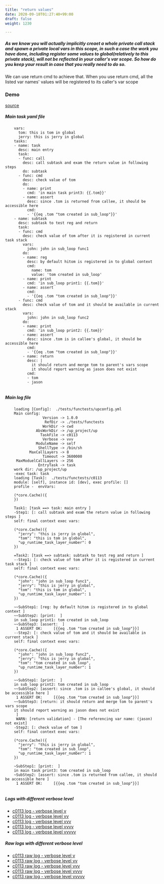 ```yaml
---
title: "return values"
date: 2020-09-18T01:27:40+99:00
draft: false
weight: 1230

---
```


##### As we know you will actually implicitly creaet a whole private call stack and spawn a private local vars in this scope, in such a case the work you have done, including register some values to global(relatively to this private stack), will not be reflected in your caller's var scope. So how do you keep your result in case that you really need to do so.

We can use return cmd to achieve that. When you use return cmd, all the listed var names' values will be registered to its caller's var scope


### Demo








[source](https://github.com/upcmd/up/blob/master/tests/functests/c0113.yml)

##### Main task yaml file
```
    vars:
      tom: this is tom in global
      jerry: this is jerry in global
    tasks:
    - name: task
      desc: main entry
      task:
      - func: call
        desc: call subtask and exam the return value in following steps
        do: subtask
      - func: cmd
        desc: check value of tom
        do:
        - name: print
          cmd: 'in main task print3: {{.tom}}'
        - name: assert
          desc: since .tom is returned from callee, it should be accessible here
          cmd:
          - '{{eq .tom "tom created in sub_loop"}}'
    - name: subtask
      desc: subtask to test reg and return
      task:
      - func: cmd
        desc: check value of tom after it is registered in current task stack
        vars:
          john: john in sub_loop func1
        do:
        - name: reg
          desc: by default hitom is registered in to global context
          cmd:
            name: tom
            value: 'tom created in sub_loop'
        - name: print
          cmd: 'in sub_loop print1: {{.tom}}'
        - name: assert
          cmd:
          - '{{eq .tom "tom created in sub_loop"}}'
      - func: cmd
        desc: check value of tom and it should be available in current stack
        vars:
          john: john in sub_loop func2
        do:
        - name: print
          cmd: 'in sub_loop print2: {{.tom}}'
        - name: assert
          desc: since .tom is in callee's global, it should be accessible here
          cmd:
          - '{{eq .tom "tom created in sub_loop"}}'
        - name: return
          desc: |
            it should return and merge tom to parent's vars scope
            it should report warning as jason does not exist
          cmd:
          - tom
          - jason
    
```
##### Main log file
```
    loading [Config]:  ./tests/functests/upconfig.yml
    Main config:
                 Version -> 1.0.0
                  RefDir -> ./tests/functests
                 WorkDir -> cwd
              AbsWorkDir -> /up_project/up
                TaskFile -> c0113
                 Verbose -> vvv
              ModuleName -> self
               ShellType -> /bin/sh
           MaxCallLayers -> 8
                 Timeout -> 3600000
     MaxModuelCallLayers -> 256
               EntryTask -> task
    work dir: /up_project/up
    -exec task: task
    loading [Task]:  ./tests/functests/c0113
    module: [self], instance id: [dev], exec profile: []
    profile -  envVars:
    
    (*core.Cache)({
    })
    
    Task1: [task ==> task: main entry ]
    -Step1: [: call subtask and exam the return value in following steps ]
    self: final context exec vars:
    
    (*core.Cache)({
      "jerry": "this is jerry in global",
      "tom": "this is tom in global",
      "up_runtime_task_layer_number": 0
    })
    
    =Task2: [task ==> subtask: subtask to test reg and return ]
    --Step1: [: check value of tom after it is registered in current task stack ]
    self: final context exec vars:
    
    (*core.Cache)({
      "john": "john in sub_loop func1",
      "jerry": "this is jerry in global",
      "tom": "this is tom in global",
      "up_runtime_task_layer_number": 1
    })
    
    ~~SubStep1: [reg: by default hitom is registered in to global context ]
    ~~SubStep2: [print:  ]
    in sub_loop print1: tom created in sub_loop
    ~~SubStep3: [assert:  ]
     1 ASSERT OK:     [{{eq .tom "tom created in sub_loop"}}]
    --Step2: [: check value of tom and it should be available in current stack ]
    self: final context exec vars:
    
    (*core.Cache)({
      "john": "john in sub_loop func2",
      "jerry": "this is jerry in global",
      "tom": "tom created in sub_loop",
      "up_runtime_task_layer_number": 1
    })
    
    ~~SubStep1: [print:  ]
    in sub_loop print2: tom created in sub_loop
    ~~SubStep2: [assert: since .tom is in callee's global, it should be accessible here ]
     1 ASSERT OK:     [{{eq .tom "tom created in sub_loop"}}]
    ~~SubStep3: [return: it should return and merge tom to parent's vars scope
    it should report warning as jason does not exist
     ]
     WARN: [return validation] - [The referencing var name: (jason) not exist]
    -Step2: [: check value of tom ]
    self: final context exec vars:
    
    (*core.Cache)({
      "jerry": "this is jerry in global",
      "tom": "tom created in sub_loop",
      "up_runtime_task_layer_number": 1
    })
    
    ~SubStep1: [print:  ]
    in main task print3: tom created in sub_loop
    ~SubStep2: [assert: since .tom is returned from callee, it should be accessible here ]
     1 ASSERT OK:     [{{eq .tom "tom created in sub_loop"}}]
    
```


##### Logs with different verbose level
* [c0113 log - verbose level v](../../logs/c0113_v)
* [c0113 log - verbose level vv](../../logs/c0113_vv)
* [c0113 log - verbose level vvv](../../logs/c0113_vvvv)
* [c0113 log - verbose level vvvv](../../logs/c0113_vvvv)
* [c0113 log - verbose level vvvvv](../../logs/c0113_vvvvv)

##### Raw logs with different verbose level
* [c0113 raw log - verbose level v](../../reflogs/c0113_v.log)
* [c0113 raw log - verbose level vv](../../reflogs/c0113_vv.log)
* [c0113 raw log - verbose level vvv](../../reflogs/c0113_vvv.log)
* [c0113 raw log - verbose level vvvv](../../reflogs/c0113_vvvv.log)
* [c0113 raw log - verbose level vvvvv](../../reflogs/c0113_vvvvv.log)







